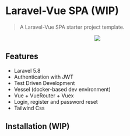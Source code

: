 # Laravel-Vue SPA (WIP)

> A Laravel-Vue SPA starter project template.

<p align="center">
<img src="https://i.imgur.com/VQ00XG5.png">
</p>

## Features

- Laravel 5.8
- Authentication with JWT
- Test Driven Development
- Vessel (docker-based dev environment)
- Vue + VueRouter + Vuex
- Login, register and password reset
- Tailwind Css

## Installation (WIP)
